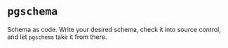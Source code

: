 # `pgschema`

Schema as code. Write your desired schema, check it into source control, and let `pgschema` take it from there. 
